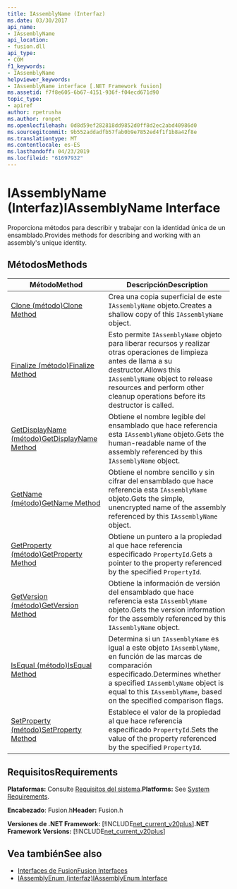 ```yaml
---
title: IAssemblyName (Interfaz)
ms.date: 03/30/2017
api_name:
- IAssemblyName
api_location:
- fusion.dll
api_type:
- COM
f1_keywords:
- IAssemblyName
helpviewer_keywords:
- IAssemblyName interface [.NET Framework fusion]
ms.assetid: f7f8e605-6b67-4151-936f-f04ecd671d90
topic_type:
- apiref
author: rpetrusha
ms.author: ronpet
ms.openlocfilehash: 0d8d59ef282818dd9852d0ff8d2ec2abd40986d0
ms.sourcegitcommit: 9b552addadfb57fab0b9e7852ed4f1f1b8a42f8e
ms.translationtype: MT
ms.contentlocale: es-ES
ms.lasthandoff: 04/23/2019
ms.locfileid: "61697932"
---
```

# <a name="iassemblyname-interface"></a><span data-ttu-id="89c07-102">IAssemblyName (Interfaz)</span><span class="sxs-lookup"><span data-stu-id="89c07-102">IAssemblyName Interface</span></span>
<span data-ttu-id="89c07-103">Proporciona métodos para describir y trabajar con la identidad única de un ensamblado.</span><span class="sxs-lookup"><span data-stu-id="89c07-103">Provides methods for describing and working with an assembly's unique identity.</span></span>  
  
## <a name="methods"></a><span data-ttu-id="89c07-104">Métodos</span><span class="sxs-lookup"><span data-stu-id="89c07-104">Methods</span></span>  
  
|<span data-ttu-id="89c07-105">Método</span><span class="sxs-lookup"><span data-stu-id="89c07-105">Method</span></span>|<span data-ttu-id="89c07-106">Descripción</span><span class="sxs-lookup"><span data-stu-id="89c07-106">Description</span></span>|  
|------------|-----------------|  
|[<span data-ttu-id="89c07-107">Clone (método)</span><span class="sxs-lookup"><span data-stu-id="89c07-107">Clone Method</span></span>](../../../../docs/framework/unmanaged-api/fusion/iassemblyname-clone-method.md)|<span data-ttu-id="89c07-108">Crea una copia superficial de este `IAssemblyName` objeto.</span><span class="sxs-lookup"><span data-stu-id="89c07-108">Creates a shallow copy of this `IAssemblyName` object.</span></span>|  
|[<span data-ttu-id="89c07-109">Finalize (método)</span><span class="sxs-lookup"><span data-stu-id="89c07-109">Finalize Method</span></span>](../../../../docs/framework/unmanaged-api/fusion/iassemblyname-finalize-method.md)|<span data-ttu-id="89c07-110">Esto permite `IAssemblyName` objeto para liberar recursos y realizar otras operaciones de limpieza antes de llama a su destructor.</span><span class="sxs-lookup"><span data-stu-id="89c07-110">Allows this `IAssemblyName` object to release resources and perform other cleanup operations before its destructor is called.</span></span>|  
|[<span data-ttu-id="89c07-111">GetDisplayName (método)</span><span class="sxs-lookup"><span data-stu-id="89c07-111">GetDisplayName Method</span></span>](../../../../docs/framework/unmanaged-api/fusion/iassemblyname-getdisplayname-method.md)|<span data-ttu-id="89c07-112">Obtiene el nombre legible del ensamblado que hace referencia esta `IAssemblyName` objeto.</span><span class="sxs-lookup"><span data-stu-id="89c07-112">Gets the human-readable name of the assembly referenced by this `IAssemblyName` object.</span></span>|  
|[<span data-ttu-id="89c07-113">GetName (método)</span><span class="sxs-lookup"><span data-stu-id="89c07-113">GetName Method</span></span>](../../../../docs/framework/unmanaged-api/fusion/iassemblyname-getname-method.md)|<span data-ttu-id="89c07-114">Obtiene el nombre sencillo y sin cifrar del ensamblado que hace referencia esta `IAssemblyName` objeto.</span><span class="sxs-lookup"><span data-stu-id="89c07-114">Gets the simple, unencrypted name of the assembly referenced by this `IAssemblyName` object.</span></span>|  
|[<span data-ttu-id="89c07-115">GetProperty (método)</span><span class="sxs-lookup"><span data-stu-id="89c07-115">GetProperty Method</span></span>](../../../../docs/framework/unmanaged-api/fusion/iassemblyname-getproperty-method.md)|<span data-ttu-id="89c07-116">Obtiene un puntero a la propiedad al que hace referencia especificado `PropertyId`.</span><span class="sxs-lookup"><span data-stu-id="89c07-116">Gets a pointer to the property referenced by the specified `PropertyId`.</span></span>|  
|[<span data-ttu-id="89c07-117">GetVersion (método)</span><span class="sxs-lookup"><span data-stu-id="89c07-117">GetVersion Method</span></span>](../../../../docs/framework/unmanaged-api/fusion/iassemblyname-getversion-method.md)|<span data-ttu-id="89c07-118">Obtiene la información de versión del ensamblado que hace referencia esta `IAssemblyName` objeto.</span><span class="sxs-lookup"><span data-stu-id="89c07-118">Gets the version information for the assembly referenced by this `IAssemblyName` object.</span></span>|  
|[<span data-ttu-id="89c07-119">IsEqual (método)</span><span class="sxs-lookup"><span data-stu-id="89c07-119">IsEqual Method</span></span>](../../../../docs/framework/unmanaged-api/fusion/iassemblyname-isequal-method.md)|<span data-ttu-id="89c07-120">Determina si un `IAssemblyName` es igual a este objeto `IAssemblyName`, en función de las marcas de comparación especificado.</span><span class="sxs-lookup"><span data-stu-id="89c07-120">Determines whether a specified `IAssemblyName` object is equal to this `IAssemblyName`, based on the specified comparison flags.</span></span>|  
|[<span data-ttu-id="89c07-121">SetProperty (método)</span><span class="sxs-lookup"><span data-stu-id="89c07-121">SetProperty Method</span></span>](../../../../docs/framework/unmanaged-api/fusion/iassemblyname-setproperty-method.md)|<span data-ttu-id="89c07-122">Establece el valor de la propiedad al que hace referencia especificado `PropertyId`.</span><span class="sxs-lookup"><span data-stu-id="89c07-122">Sets the value of the property referenced by the specified `PropertyId`.</span></span>|  
  
## <a name="requirements"></a><span data-ttu-id="89c07-123">Requisitos</span><span class="sxs-lookup"><span data-stu-id="89c07-123">Requirements</span></span>  
 <span data-ttu-id="89c07-124">**Plataformas:** Consulte [Requisitos del sistema](../../../../docs/framework/get-started/system-requirements.md).</span><span class="sxs-lookup"><span data-stu-id="89c07-124">**Platforms:** See [System Requirements](../../../../docs/framework/get-started/system-requirements.md).</span></span>  
  
 <span data-ttu-id="89c07-125">**Encabezado**: Fusion.h</span><span class="sxs-lookup"><span data-stu-id="89c07-125">**Header:** Fusion.h</span></span>  
  
 <span data-ttu-id="89c07-126">**Versiones de .NET Framework:** [!INCLUDE[net_current_v20plus](../../../../includes/net-current-v20plus-md.md)]</span><span class="sxs-lookup"><span data-stu-id="89c07-126">**.NET Framework Versions:** [!INCLUDE[net_current_v20plus](../../../../includes/net-current-v20plus-md.md)]</span></span>  
  
## <a name="see-also"></a><span data-ttu-id="89c07-127">Vea también</span><span class="sxs-lookup"><span data-stu-id="89c07-127">See also</span></span>

- [<span data-ttu-id="89c07-128">Interfaces de Fusion</span><span class="sxs-lookup"><span data-stu-id="89c07-128">Fusion Interfaces</span></span>](../../../../docs/framework/unmanaged-api/fusion/fusion-interfaces.md)
- [<span data-ttu-id="89c07-129">IAssemblyEnum (interfaz)</span><span class="sxs-lookup"><span data-stu-id="89c07-129">IAssemblyEnum Interface</span></span>](../../../../docs/framework/unmanaged-api/fusion/iassemblyenum-interface.md)
